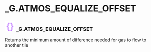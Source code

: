 # _G.ATMOS_EQUALIZE_OFFSET

### <img src="../../.gitbook/assets/global.png" width="32" height="32" /> **_G**.ATMOS_EQUALIZE_OFFSET
Returns the minimum amount of difference needed for gas to flow to another tile<br>
